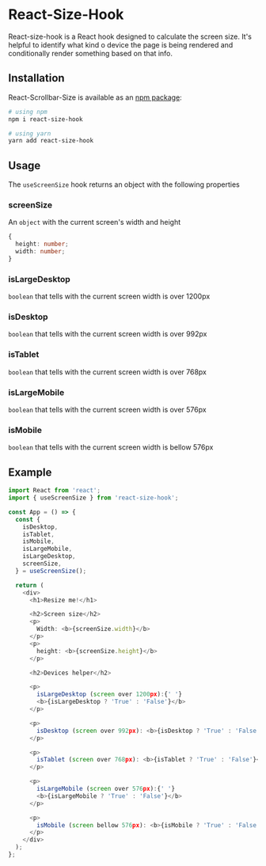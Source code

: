 # React-Size-Hook

React-size-hook is a React hook designed to calculate the screen size. It's helpful to identify what kind o device the page is being rendered and conditionally render something based on that info.

## Installation

React-Scrollbar-Size is available as an [npm package](https://www.npmjs.com/search?q=react-size-hook):

```bash
# using npm
npm i react-size-hook

# using yarn
yarn add react-size-hook
```

## Usage

The `useScreenSize` hook returns an object with the following properties

### screenSize

An `object` with the current screen's width and height

```ts
{
  height: number;
  width: number;
}
```

### isLargeDesktop

`boolean` that tells with the current screen width is over 1200px

### isDesktop

`boolean` that tells with the current screen width is over 992px

### isTablet

`boolean` that tells with the current screen width is over 768px

### isLargeMobile

`boolean` that tells with the current screen width is over 576px

### isMobile

`boolean` that tells with the current screen width is bellow 576px

## Example

```ts
import React from 'react';
import { useScreenSize } from 'react-size-hook';

const App = () => {
  const {
    isDesktop,
    isTablet,
    isMobile,
    isLargeMobile,
    isLargeDesktop,
    screenSize,
  } = useScreenSize();

  return (
    <div>
      <h1>Resize me!</h1>

      <h2>Screen size</h2>
      <p>
        Width: <b>{screenSize.width}</b>
      </p>
      <p>
        height: <b>{screenSize.height}</b>
      </p>

      <h2>Devices helper</h2>

      <p>
        isLargeDesktop (screen over 1200px):{' '}
        <b>{isLargeDesktop ? 'True' : 'False'}</b>
      </p>

      <p>
        isDesktop (screen over 992px): <b>{isDesktop ? 'True' : 'False'}</b>
      </p>

      <p>
        isTablet (screen over 768px): <b>{isTablet ? 'True' : 'False'}</b>
      </p>

      <p>
        isLargeMobile (screen over 576px):{' '}
        <b>{isLargeMobile ? 'True' : 'False'}</b>
      </p>

      <p>
        isMobile (screen bellow 576px): <b>{isMobile ? 'True' : 'False'}</b>
      </p>
    </div>
  );
};
```
